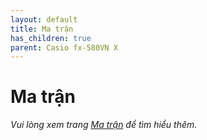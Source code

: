 ```yaml
---
layout: default
title: Ma trận
has_children: true
parent: Casio fx-580VN X
---
```


# Ma trận
*Vui lòng xem trang [Ma trận](/thu-vien-ma-tran/docs/ma-tran.html) để tìm hiểu thêm.*